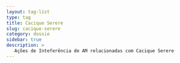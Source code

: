 ```yaml
---
layout: tag-list
type: tag
title: Cacique Serere
slug: cacique-serere
category: dossie
sidebar: true
description: >
   Ações de Inteferência de AM relacionadas com Cacique Serere
---
```

